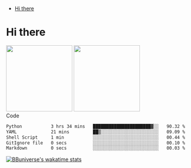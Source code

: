 <!--ts-->
* [Hi there](#hi-there)

<!-- Created by https://github.com/ekalinin/github-markdown-toc -->
<!-- Added by: runner, at: Wed Sep 27 04:19:34 UTC 2023 -->

<!--te-->


# Hi there

<!--
**BBuniverse/BBuniverse** is a ✨ _special_ ✨ repository because its `README.md` (this file) appears on your GitHub profile.

Here are some ideas to get you started:

- 🔭 I’m currently working on ...
- 🌱 I’m currently learning ...
- 👯 I’m looking to collaborate on ...
- 🤔 I’m looking for help with ...
- 💬 Ask me about ...
- 📫 How to reach me: ...
- 😄 Pronouns: ...
- ⚡ Fun fact: ...
-->


<div display="flex">
  <img src="https://github-readme-stats.vercel.app/api?username=BBuniverse&show_icons=true&count_private=true&theme=radical&hide_border=true" height="180"/>
  <img src="https://github-readme-stats.vercel.app/api/top-langs/?username=BBuniverse&layout=compact&theme=radical&hide_border=true" height="180"/>
</div
     

## Code
<!--START_SECTION:waka-->

```txt
Python           3 hrs 34 mins   ██████████████████████▓░░   90.32 %
YAML             21 mins         ██▒░░░░░░░░░░░░░░░░░░░░░░   09.09 %
Shell Script     1 min           ░░░░░░░░░░░░░░░░░░░░░░░░░   00.44 %
GitIgnore file   0 secs          ░░░░░░░░░░░░░░░░░░░░░░░░░   00.10 %
Markdown         0 secs          ░░░░░░░░░░░░░░░░░░░░░░░░░   00.03 %
```

<!--END_SECTION:waka-->
     
[![BBuniverse's wakatime stats](https://github-readme-stats.vercel.app/api/wakatime?username=BBuniverse)](https://github.com/anuraghazra/github-readme-stats)
